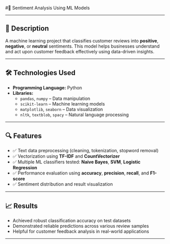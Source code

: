 #💬 Sentiment Analysis Using ML Models

---

## 📖 Description
A machine learning project that classifies customer reviews into **positive**, **negative**, or **neutral** sentiments. This model helps businesses understand and act upon customer feedback effectively using data-driven insights.

---

## 🛠️ Technologies Used
- **Programming Language:** Python  
- **Libraries:**  
  - `pandas`, `numpy` – Data manipulation  
  - `scikit-learn` – Machine learning models  
  - `matplotlib`, `seaborn` – Data visualization  
  - `nltk`, `textblob`, `spacy` – Natural language processing

---

## 🔍 Features
- ✅ Text data preprocessing (cleaning, tokenization, stopword removal)
- ✅ Vectorization using **TF-IDF** and **CountVectorizer**
- ✅ Multiple ML classifiers tested: **Naive Bayes**, **SVM**, **Logistic Regression**
- ✅ Performance evaluation using **accuracy**, **precision**, **recall**, and **F1-score**
- ✅ Sentiment distribution and result visualization

---

## 📈 Results
- Achieved robust classification accuracy on test datasets
- Demonstrated reliable predictions across various review samples
- Helpful for customer feedback analysis in real-world applications

---
